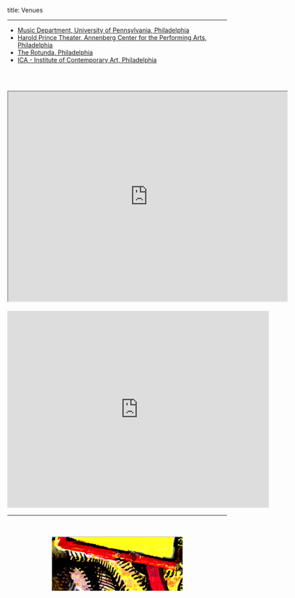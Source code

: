 title: Venues

---

 - [Music Department, University of Pennsylvania, Philadelphia](https://www.sas.upenn.edu/music/)
 - [Harold Prince Theater, Annenberg Center for the Performing Arts, Philadelphia](https://www.annenbergcenter.org)
 - [The Rotunda, Philadelphia](http://www.therotunda.org/)
 - [ICA - Institute of Contemporary Art, Philadelphia](http://icaphila.org/)

 <br><br>
 
<p align="center"> 
  <iframe src="https://www.google.com/maps/d/embed?mid=11I2D46uDlNnaYCYAx8zkUICvjjy19FrS" width="640" height="480"></iframe>
  <br><br>

 
  <iframe src="https://www.google.com/maps/embed?pb=!1m18!1m12!1m3!1d6117.031633385118!2d-75.19759643131849!3d39.95221877932093!2m3!1f0!2f0!3f0!3m2!1i1024!2i768!4f13.1!3m3!1m2!1s0x89c6c65a7f3bccc1%3A0x9eaa6a2b2d6fe94!2sUniversit%C3%A9+de+Pennsylvanie!5e0!3m2!1sfr!2sfr!4v1509749215731" width="600" height="450" frameborder="0" style="border:0" allowfullscreen>  </iframe>
</p>

---

<p align="center">
   <br><br>
  <img src="../images/IKPoster_frag11.png" width="300">
   <br><br>
</p>
